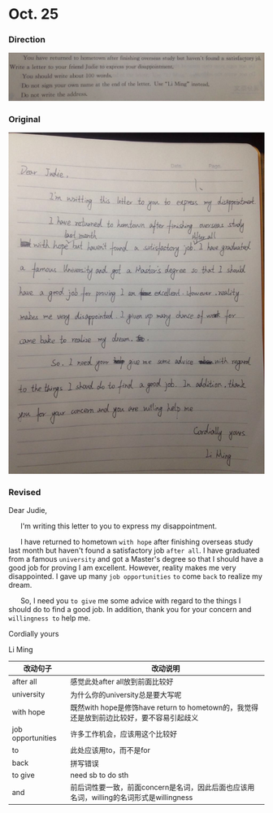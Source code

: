 # Oct. 25

### Direction

![alttext](/writings/10.25/2.jpg)

### Original

![alttext](/writings/10.25/1.jpg)

### Revised

Dear Judie,

&nbsp;&nbsp;&nbsp;&nbsp;&nbsp;&nbsp;I'm writing this letter to you to express my disappointment.

&nbsp;&nbsp;&nbsp;&nbsp;&nbsp;&nbsp;I have returned to hometown `with hope` after finishing overseas study last month but haven't found a satisfactory job `after all`. I have graduated from a famous `university` and got a Master's degree so that I should have a good job for proving I am excellent. However, reality makes me very disappointed. I gave up many `job opportunities` `to` come `back` to realize my dream.

&nbsp;&nbsp;&nbsp;&nbsp;&nbsp;&nbsp;So, I need you `to give` me some advice with regard to the things I should do to find a good job. In addition, thank you for your concern and `willingness to` help me.

Cordially yours

Li Ming

| 改动句子          | 改动说明                                                                                 |
|-------------------|------------------------------------------------------------------------------------------|
| after all         | 感觉此处after all放到前面比较好                                                          |
| university        | 为什么你的university总是要大写呢                                                         |
| with hope         | 既然with hope是修饰have return to hometown的，我觉得还是放到前边比较好，要不容易引起歧义 |
| job opportunities | 许多工作机会，应该用这个比较好                                                           |
| to                | 此处应该用to，而不是for                                                                  |
| back              | 拼写错误                                                                                 |
| to give           | need sb to do sth                                                                        |
| and               | 前后词性要一致，前面concern是名词，因此后面也应该用名词，willing的名词形式是willingness  |
